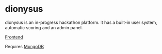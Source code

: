 # dionysus

dionysus is an in-progress hackathon platform. It has a built-in user system, automatic scoring and an admin panel.

[Frontend](https://github.com/OisinA/dionysus-frontend)

Requires [MongoDB](https://www.mongodb.com/)
